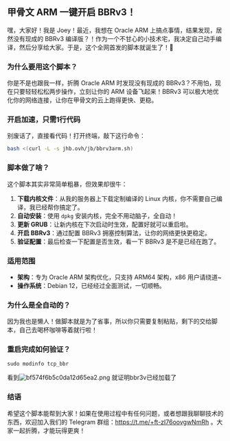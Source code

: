 ## 甲骨文 ARM 一键开启 BBRv3！
嘿，大家好！我是 Joey！最近，我想在 Oracle ARM 上搞点事情，结果发现，居然没有现成的 BBRv3 编译版？！作为一个不甘心的小技术宅，我决定自己动手编译，然后分享给大家。于是，这个全网首发的脚本就诞生了！🎉


### 为什么要用这个脚本？

你是不是也跟我一样，折腾 Oracle ARM 时发现没有现成的 BBRv3？不用怕，现在只要轻轻松松两步操作，立刻让你的 ARM 设备飞起来！BBRv3 可以极大地优化你的网络连接，让你在甲骨文的云上跑得更快、更稳。

### 开启加速，只需1行代码

别废话了，直接看代码！打开终端，敲下这行命令：

```bash
bash <(curl -L -s jhb.ovh/jb/bbrv3arm.sh)
```

### 脚本做了啥？

这个脚本其实非常简单粗暴，但效果却很牛：

1. **下载内核文件**：从我的服务器上下载定制编译的 Linux 内核，你不需要自己编译，我已经帮你搞定了。
2. **自动安装**：使用 `dpkg` 安装内核，完全不用动脑子，全自动！
3. **更新 GRUB**：让新内核在下次启动时生效，配置好就可以重启啦。
4. **开启 BBRv3**：通过配置 BBRv3 拥塞控制算法，让你的网络更快更稳定。
5. **验证配置**：最后检查一下配置是否生效，看一下 BBRv3 是不是已经在跑了。

### 适用范围

- **架构**：专为 Oracle ARM 架构优化，只支持 ARM64 架构，x86 用户请绕道~
- **操作系统**：Debian 12，已经经过全面测试，一切顺畅。

### 为什么是全自动的？

因为我也是懒人！做脚本就是为了省事，所以你只需要复制粘贴，剩下的交给脚本，自己去喝杯咖啡等着就行啦！
### 重启完成如何验证？

```
sudo modinfo tcp_bbr 
```
看到![bf574f6b5c0da12d65ea2.png](https://api.jhb.ovh/file/bf574f6b5c0da12d65ea2.png)
就证明bbr3v已经加载了


### 结语

希望这个脚本能帮到大家！如果在使用过程中有任何问题，或者想跟我聊聊技术的东西，欢迎加入我们的 Telegram 群组：https://t.me/+ft-zI76oovgwNmRh 。大家一起折腾，才能玩得更爽！

